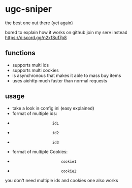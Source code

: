 # ugc-sniper
the best one out there (yet again)

bored to explain how it works on github join my serv instead https://discord.gg/n2xfSuf7p8


## functions
- supports multi ids
- supports multi cookies
- is asynchronous that makes it able to mass buy items
- uses aiohttp much faster than normal requests


## usage
- take a look in config ini (easy explained)
- format of multiple ids:  
-                       id1
-                       id2
-                       id3
   
- format of multiple Cookies:
-                           cookie1
-                           cookie2
                           
you don't need multiple ids and cookies one also works
                           
